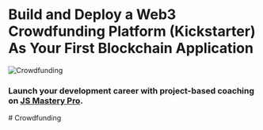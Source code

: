 # Build and Deploy a Web3 Crowdfunding Platform (Kickstarter) As Your First Blockchain Application
![Crowdfunding](https://i.ibb.co/k6pj0Qt/htum-6.png)

### Launch your development career with project-based coaching on [JS Mastery Pro](https://www.jsmastery.pro).
#   C r o w d f u n d i n g  
 